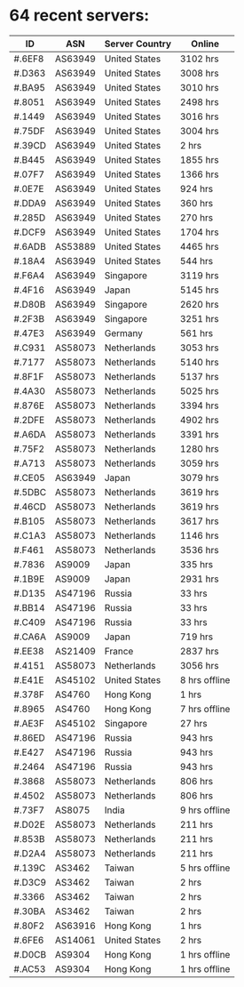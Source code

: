 # 64 recent servers:

| ID | ASN | Server Country | Online |
| ------ | ------ | ------ | ------ |
| #.6EF8 | AS63949 | United States | 3102 hrs |
| #.D363 | AS63949 | United States | 3008 hrs |
| #.BA95 | AS63949 | United States | 3010 hrs |
| #.8051 | AS63949 | United States | 2498 hrs |
| #.1449 | AS63949 | United States | 3016 hrs |
| #.75DF | AS63949 | United States | 3004 hrs |
| #.39CD | AS63949 | United States | 2 hrs |
| #.B445 | AS63949 | United States | 1855 hrs |
| #.07F7 | AS63949 | United States | 1366 hrs |
| #.0E7E | AS63949 | United States | 924 hrs |
| #.DDA9 | AS63949 | United States | 360 hrs |
| #.285D | AS63949 | United States | 270 hrs |
| #.DCF9 | AS63949 | United States | 1704 hrs |
| #.6ADB | AS53889 | United States | 4465 hrs |
| #.18A4 | AS63949 | United States | 544 hrs |
| #.F6A4 | AS63949 | Singapore | 3119 hrs |
| #.4F16 | AS63949 | Japan | 5145 hrs |
| #.D80B | AS63949 | Singapore | 2620 hrs |
| #.2F3B | AS63949 | Singapore | 3251 hrs |
| #.47E3 | AS63949 | Germany | 561 hrs |
| #.C931 | AS58073 | Netherlands | 3053 hrs |
| #.7177 | AS58073 | Netherlands | 5140 hrs |
| #.8F1F | AS58073 | Netherlands | 5137 hrs |
| #.4A30 | AS58073 | Netherlands | 5025 hrs |
| #.876E | AS58073 | Netherlands | 3394 hrs |
| #.2DFE | AS58073 | Netherlands | 4902 hrs |
| #.A6DA | AS58073 | Netherlands | 3391 hrs |
| #.75F2 | AS58073 | Netherlands | 1280 hrs |
| #.A713 | AS58073 | Netherlands | 3059 hrs |
| #.CE05 | AS63949 | Japan | 3079 hrs |
| #.5DBC | AS58073 | Netherlands | 3619 hrs |
| #.46CD | AS58073 | Netherlands | 3619 hrs |
| #.B105 | AS58073 | Netherlands | 3617 hrs |
| #.C1A3 | AS58073 | Netherlands | 1146 hrs |
| #.F461 | AS58073 | Netherlands | 3536 hrs |
| #.7836 | AS9009 | Japan | 335 hrs |
| #.1B9E | AS9009 | Japan | 2931 hrs |
| #.D135 | AS47196 | Russia | 33 hrs |
| #.BB14 | AS47196 | Russia | 33 hrs |
| #.C409 | AS47196 | Russia | 33 hrs |
| #.CA6A | AS9009 | Japan | 719 hrs |
| #.EE38 | AS21409 | France | 2837 hrs |
| #.4151 | AS58073 | Netherlands | 3056 hrs |
| #.E41E | AS45102 | United States | 8 hrs offline |
| #.378F | AS4760 | Hong Kong | 1 hrs |
| #.8965 | AS4760 | Hong Kong | 7 hrs offline |
| #.AE3F | AS45102 | Singapore | 27 hrs |
| #.86ED | AS47196 | Russia | 943 hrs |
| #.E427 | AS47196 | Russia | 943 hrs |
| #.2464 | AS47196 | Russia | 943 hrs |
| #.3868 | AS58073 | Netherlands | 806 hrs |
| #.4502 | AS58073 | Netherlands | 806 hrs |
| #.73F7 | AS8075 | India | 9 hrs offline |
| #.D02E | AS58073 | Netherlands | 211 hrs |
| #.853B | AS58073 | Netherlands | 211 hrs |
| #.D2A4 | AS58073 | Netherlands | 211 hrs |
| #.139C | AS3462 | Taiwan | 5 hrs offline |
| #.D3C9 | AS3462 | Taiwan | 2 hrs |
| #.3366 | AS3462 | Taiwan | 2 hrs |
| #.30BA | AS3462 | Taiwan | 2 hrs |
| #.80F2 | AS63916 | Hong Kong | 1 hrs |
| #.6FE6 | AS14061 | United States | 2 hrs |
| #.D0CB | AS9304 | Hong Kong | 1 hrs offline |
| #.AC53 | AS9304 | Hong Kong | 1 hrs offline |

